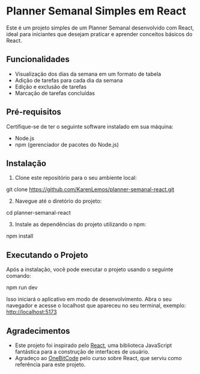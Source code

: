 # Planner Semanal Simples em React

Este é um projeto simples de um Planner Semanal desenvolvido com React, ideal para iniciantes que desejam praticar e aprender conceitos básicos do React.

## Funcionalidades

- Visualização dos dias da semana em um formato de tabela
- Adição de tarefas para cada dia da semana
- Edição e exclusão de tarefas
- Marcação de tarefas concluídas

##  Pré-requisitos

Certifique-se de ter o seguinte software instalado em sua máquina:

- Node.js
- npm (gerenciador de pacotes do Node.js)

## Instalação

1. Clone este repositório para o seu ambiente local:

git clone https://github.com/KarenLemos/planner-semanal-react.git

2. Navegue até o diretório do projeto:

cd planner-semanal-react

3. Instale as dependências do projeto utilizando o npm:

npm install

## Executando o Projeto

Após a instalação, você pode executar o projeto usando o seguinte comando:

npm run dev

Isso iniciará o aplicativo em modo de desenvolvimento. Abra o seu navegador e acesse o localhost que apareceu no seu terminal, exemplo: [http://localhost:5173](http://localhost:5173)

## Agradecimentos

- Este projeto foi inspirado pelo [React](https://reactjs.org/), uma biblioteca JavaScript fantástica para a construção de interfaces de usuário.
- Agradeço ao [OneBitCode](https://onebitcode.com/) pelo curso sobre React, que serviu como referência para este projeto.

